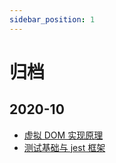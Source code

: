 ```yaml
---
sidebar_position: 1
---
```


# 归档

## 2020-10

- [虚拟 DOM 实现原理](docs/c-vue/vdom.md)
- [测试基础与 jest 框架](docs/c-eng/test.md)
